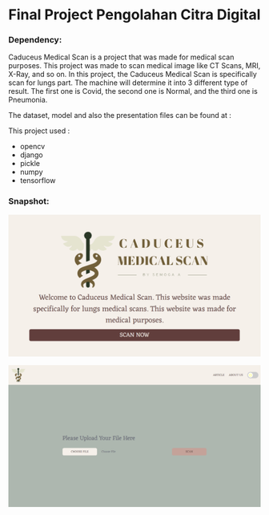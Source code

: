 <h1>Final Project Pengolahan Citra Digital</h1>


<h3>Dependency:</h3>
  
<p>
Caduceus Medical Scan is a project that was made for medical scan purposes. This project was made to scan medical image like CT Scans, MRI, X-Ray, and so on. In this project, the Caduceus Medical Scan is specifically scan for lungs part. The machine will determine it into 3 different type of result. The first one is Covid, the second one is Normal, and the third one is Pneumonia.

The dataset, model and also the presentation files can be found at :
<link>

This project used : 
  <ul>
    <li>opencv</li>
    <li>django</li>
    <li>pickle</li>
    <li>numpy</li>
    <li>tensorflow</li>
  </ul>  
</p>

<h3>Snapshot:</h3>

<p><img src="snapshot_1.png"></p>
<p><img src="snapshot_2.png"></p>
